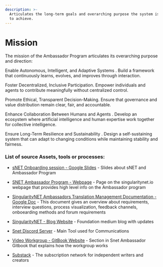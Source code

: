 ```yaml
---
description: >-
  Articulates the long-term goals and overarching purpose the system is striving
  to achieve.
---
```


# Mission

The mission of the Ambassador Program articulates its overarching purpose and direction:

Enable Autonomous, Intelligent, and Adaptive Systems
. Build a framework that continuously learns, evolves, and improves through interaction.

Foster Decentralized, Inclusive Participation.&#x20;
Empower individuals and agents to contribute meaningfully without centralized control.

Promote Ethical, Transparent Decision-Making.&#x20;
Ensure that governance and value distribution remain clear, fair, and accountable.

Enhance Collaboration Between Humans and Agents
. Develop an ecosystem where artificial intelligence and human expertise work together for collective intelligence.


Ensure Long-Term Resilience and Sustainability
. Design a self-sustaining system that can adapt to changing conditions while maintaining stability and fairness.


### List of source Assets, tools or processes:
- [sNET Onboarding session - Google Slides](https://docs.google.com/presentation/d/1xsOPL2exA-1-BfKWk2eKdxjpfRt6kwW_nFWBPq-KzEg/edit#slide=id.p) - Slides about sNET and Ambassador Program

- [SNET Ambassador Program - Webpage](https://singularitynet.io/ambassador-program/) - Page on the singularitynet.io webpage that provides high level info on the Ambassador program

- [SingularityNET Ambassadors Translation Management Documentation - Google Doc](https://docs.google.com/document/d/11NHo9NByGyxme1SqpJGjLjI4Q9InTYg6zg82yyQjaMY/edit#heading=h.99k12cel72kh) - This document gives an overview about requirements, interview questions, process visualization, feedback channels, onboearding methods and forum requirements

- [SingularityNET - Blog Website](https://blog.singularitynet.io/) - Foundation medium blog with updates

- [Snet Discord Server](https://discord.gg/snet) - Main Tool used for Communications

- [Video Workgroup - GitBook Website](https://snet-ambassadors.gitbook.io/home/workgroups/video-workgroup) - Section in Snet Ambassador Gitbook that explains how the workgroup works

- [Substack](https://substack.com/) - The subscription network for independent writers and creators

